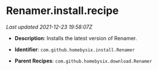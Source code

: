 # Renamer.install.recipe

_Last updated 2021-12-23 19:58:07Z_

- **Description**: Installs the latest version of Renamer.

- **Identifier**: `com.github.homebysix.install.Renamer`

- **Parent Recipes**: `com.github.homebysix.download.Renamer`